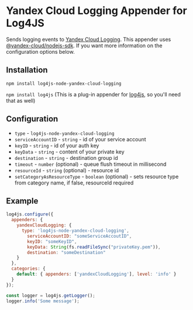 # Yandex Cloud Logging Appender for Log4JS

Sends logging events to [Yandex Cloud Logging](https://cloud.yandex.ru/docs/logging/quickstart). This appender uses [@yandex-cloud/nodejs-sdk](https://www.npmjs.com/package/@yandex-cloud/nodejs-sdk). If you want more information on the configuration options below.

## Installation

`npm install log4js-node-yandex-cloud-logging`

`npm install log4js`
(This is a plug-in appender for [log4js](https://log4js-node.github.io/log4js-node/), so you'll need that as well)


## Configuration

* `type` - `log4js-node-yandex-cloud-logging`
* `serviceAccountID` - `string` - id of your service account
* `keyID` - `string` - id of your auth key
* `keyData` - `string` - content of your private key
* `destination` - `string` - destination group id
* `timeout` - `number` (optional) - queue flush timeout in millisecond
* `resourceId` - `string` (optional) - resource id
* `setCategoryAsResourceType` - `boolean` (optional) - sets resource type from category name, if false, resourceId required

## Example

```javascript
log4js.configure({
  appenders: {
    yandexCloudLogging: {
      type: 'log4js-node-yandex-cloud-logging',
        serviceAccountID: "someServiceAccoutID",
        keyID: "someKeyID",
        keyData: String(fs.readFileSync("privateKey.pem")),
        destination: "someDestination"
    }
  },
  categories: {
    default: { appenders: ['yandexCloudLogging'], level: 'info' }
  }
});

const logger = log4js.getLogger();
logger.info('Some message');
```
